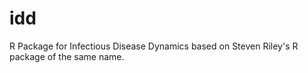 idd
===

R Package for Infectious Disease Dynamics based on Steven Riley's R package of the same name.
